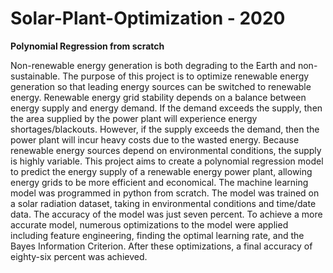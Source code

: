 # Solar-Plant-Optimization - 2020

**Polynomial Regression from scratch**

Non-renewable energy generation is both degrading to the Earth and non-sustainable. The purpose of this project is to optimize renewable energy generation so that leading energy sources can be switched to renewable energy. Renewable energy grid stability depends on a balance between energy supply and energy demand. If the demand exceeds the supply, then the area supplied by the power plant will experience energy shortages/blackouts. However, if the supply exceeds the demand, then the power plant will incur heavy costs due to the wasted energy. Because renewable energy sources depend on environmental conditions, the supply is highly variable. This project aims to create a polynomial regression model to predict the energy supply of a renewable energy power plant, allowing energy grids to be more efficient and economical. The machine learning model was programmed in python from scratch. The model was trained on a solar radiation dataset, taking in environmental conditions and time/date data. The accuracy of the model was just seven percent. To achieve a more accurate model, numerous optimizations to the model were applied including feature engineering, finding the optimal learning rate, and the Bayes Information Criterion. After these optimizations, a final accuracy of eighty-six percent was achieved.

